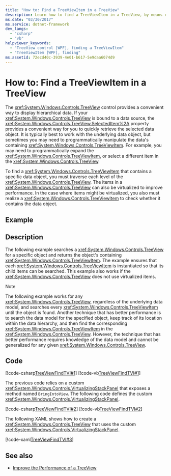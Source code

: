 ```yaml
---
title: "How to: Find a TreeViewItem in a TreeView"
description: Learn how to find a TreeViewItem in a TreeView, by means of the included code examples in C#, Visual Basic, and XAML.
ms.date: "03/30/2017"
ms.service: dotnet-framework
dev_langs: 
  - "csharp"
  - "vb"
helpviewer_keywords: 
  - "TreeView control [WPF], finding a TreeViewItem"
  - "TreeViewItem [WPF], finding"
ms.assetid: 72ecd40c-3939-4e01-b617-5e9daa6074d9
---
```

# How to: Find a TreeViewItem in a TreeView

The <xref:System.Windows.Controls.TreeView> control provides a convenient way to display hierarchical data. If your <xref:System.Windows.Controls.TreeView> is bound to a data source, the <xref:System.Windows.Controls.TreeView.SelectedItem%2A> property provides a convenient way for you to quickly retrieve the selected data object. It is typically best to work with the underlying data object, but sometimes you may need to programmatically manipulate the data's containing <xref:System.Windows.Controls.TreeViewItem>. For example, you may need to programmatically expand the <xref:System.Windows.Controls.TreeViewItem>, or select a different item in the <xref:System.Windows.Controls.TreeView>.

To find a <xref:System.Windows.Controls.TreeViewItem> that contains a specific data object, you must traverse each level of the <xref:System.Windows.Controls.TreeView>. The items in a <xref:System.Windows.Controls.TreeView> can also be virtualized to improve performance. In the case where items might be virtualized, you also must realize a <xref:System.Windows.Controls.TreeViewItem> to check whether it contains the data object.

## Example

## Description

The following example searches a <xref:System.Windows.Controls.TreeView> for a specific object and returns the object's containing <xref:System.Windows.Controls.TreeViewItem>. The example ensures that each <xref:System.Windows.Controls.TreeViewItem> is instantiated so that its child items can be searched. This example also works if the <xref:System.Windows.Controls.TreeView> does not use virtualized items.

> [!NOTE]
> The following example works for any <xref:System.Windows.Controls.TreeView>, regardless of the underlying data model, and searches every <xref:System.Windows.Controls.TreeViewItem> until the object is found. Another technique that has better performance is to search the data model for the specified object, keep track of its location within the data hierarchy, and then find the corresponding <xref:System.Windows.Controls.TreeViewItem> in the <xref:System.Windows.Controls.TreeView>. However, the technique that has better performance requires knowledge of the data model and cannot be generalized for any given <xref:System.Windows.Controls.TreeView>.

## Code

[!code-csharp[TreeViewFindTVI#1](~/samples/snippets/csharp/VS_Snippets_Wpf/TreeViewFindTVI/CSharp/MainWindow.xaml.cs#1)]
[!code-vb[TreeViewFindTVI#1](~/samples/snippets/visualbasic/VS_Snippets_Wpf/TreeViewFindTVI/VisualBasic/MainWindow.xaml.vb#1)]

The previous code relies on a custom <xref:System.Windows.Controls.VirtualizingStackPanel> that exposes a method named `BringIntoView`. The following code defines the custom <xref:System.Windows.Controls.VirtualizingStackPanel>.

[!code-csharp[TreeViewFindTVI#2](~/samples/snippets/csharp/VS_Snippets_Wpf/TreeViewFindTVI/CSharp/MainWindow.xaml.cs#2)]
[!code-vb[TreeViewFindTVI#2](~/samples/snippets/visualbasic/VS_Snippets_Wpf/TreeViewFindTVI/VisualBasic/MainWindow.xaml.vb#2)]

The following XAML shows how to create a <xref:System.Windows.Controls.TreeView> that uses the custom <xref:System.Windows.Controls.VirtualizingStackPanel>.

[!code-xaml[TreeViewFindTVI#3](~/samples/snippets/csharp/VS_Snippets_Wpf/TreeViewFindTVI/CSharp/MainWindow.xaml#3)]

## See also

- [Improve the Performance of a TreeView](how-to-improve-the-performance-of-a-treeview.md)

